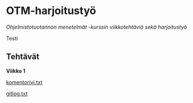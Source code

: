 # OTM-harjoitustyö

*Ohjelmistotuotannon menetelmät -kurssin viikkotehtäviä sekä harjoitustyö*

Testi

## Tehtävät

**Viikko 1**

[komentorivi.txt](https://github.com/Mustekala/otm-harjoitustyo/blob/master/laskarit/viikko1/komentorivi.txt)

[gitlog.txt](https://github.com/Mustekala/otm-harjoitustyo/blob/master/laskarit/viikko1/gitlog.txt)
